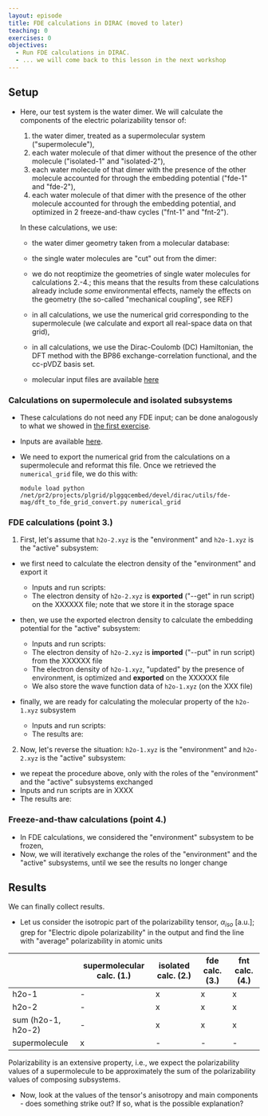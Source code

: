 ```yaml
---
layout: episode
title: FDE calculations in DIRAC (moved to later)
teaching: 0
exercises: 0
objectives:
  - Run FDE calculations in DIRAC.
  - ... we will come back to this lesson in the next workshop
---
```




## Setup

- Here, our test system is the water dimer. We will calculate the components of the electric polarizability tensor of:

  1. the water dimer, treated as a supermolecular system ("supermolecule"),
  2. each water molecule of that dimer without the presence of the other molecule ("isolated-1" and "isolated-2"),
  3. each water molecule of that dimer with the presence of the other molecule accounted for through the embedding potential ("fde-1" and "fde-2"),
  4. each water molecule of that dimer with the presence of the other molecule accounted for through the embedding potential, and optimized in 2 freeze-and-thaw cycles ("fnt-1" and "fnt-2").
  
  In these calculations, we use:

  - the water dimer geometry taken from a molecular database:


  - the single water molecules are "cut" out from the dimer:



  - we do not reoptimize the geometries of single water molecules for calculations 2.-4.; this means that the results from these calculations already include *some* environmental effects, namely the effects on the geometry (the so-called "mechanical coupling", see REF)

  - in all calculations, we use the numerical grid corresponding to the supermolecule (we calculate and export all real-space data on that grid),

  - in all calculations, we use the Dirac-Coulomb (DC) Hamiltonian, the DFT method with the BP86 exchange-correlation functional, and the cc-pVDZ basis set.

  - molecular input files are available [here](LINK)


### Calculations on supermolecule and isolated subsystems

- These calculations do not need any FDE input; can be done analogously to what we showed in [the first exercise](03-DIRAC-first-steps.md).

- Inputs are available [here](LINK).

- We need to export the numerical grid from the calculations on a supermolecule and reformat this file. Once we retrieved the `numerical_grid` file, we do this with:

  ```shell
  module load python
  /net/pr2/projects/plgrid/plggqcembed/devel/dirac/utils/fde-mag/dft_to_fde_grid_convert.py numerical_grid
  ```

### FDE calculations (point 3.)

1. First, let's assume that `h2o-2.xyz` is the "environment" and `h2o-1.xyz` is the "active" subsystem:

  - we first need to calculate the electron density of the "environment" and export it
    - Inputs and run scripts:
    - The electron density of `h2o-2.xyz` is **exported** ("--get" in run script) on the XXXXXX file; note that we store it in the storage space

  - then, we use the exported electron density to calculate the embedding potential for the "active" subsystem:
    - Inputs and run scripts:
    - The electron density of `h2o-2.xyz` is **imported** ("--put" in run script) from the XXXXXX file
    - The electron density of `h2o-1.xyz`, "updated" by the presence of environment, is optimized and **exported** on the XXXXXX file
    - We also store the wave function data of `h2o-1.xyz` (on the XXX file)

  - finally, we are ready for calculating the molecular property of the `h2o-1.xyz` subsystem
    - Inputs and run scripts:
    - The results are:

2. Now, let's reverse the situation: `h2o-1.xyz` is the "environment" and  `h2o-2.xyz` is the "active" subsystem:

  - we repeat the procedure above, only with the roles of the "environment" and the "active" subsystems exchanged
  - Inputs and run scripts are in XXXX
  - The results are:


### Freeze-and-thaw calculations (point 4.)


- In FDE calculations, we considered the "environment" subsystem to be frozen,
- Now, we will iteratively exchange the roles of the "environment" and the "active" subsystems, until we see the results no longer change


## Results

We can finally collect results. 

- Let us consider the isotropic part of the polarizability tensor, $\alpha_{iso}$ [a.u.]; grep for "Electric dipole polarizability" in the output and find the line with "average" polarizability in atomic units


|                    | supermolecular calc. (1.) | isolated calc. (2.) | fde calc. (3.) | fnt calc. (4.)|
|--------------------|---------------------------|---------------------|----------------|---------------|
|h2o-1               | -                         | x                   | x              | x             |
|h2o-2               | -                         | x                   | x              | x             |
|sum (h2o-1, h2o-2)  | -                         | x                   | x              | x             |
|supermolecule       | x                         | -                   | -              | -             |


Polarizability is an extensive property, i.e., we expect the polarizability values of a supermolecule to be approximately the sum of the polarizability values of composing subsystems.


- Now, look at the values of the tensor's anisotropy and main components - does something strike out? If so, what is the possible explanation?

